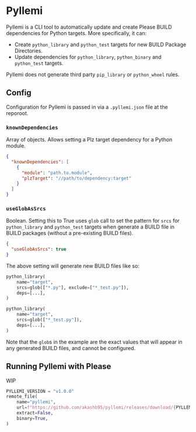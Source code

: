 # Pyllemi

Pyllemi is a CLI tool to automatically update and create Please BUILD dependencies for Python targets. More
specifically, it can:

* Create `python_library` and `python_test` targets for new BUILD Package Directories.
* Update dependencies for `python_library`, `python_binary` and `python_test` targets.

Pyllemi does not generate third party `pip_library` or `python_wheel` rules.

## Config

Configuration for Pyllemi is passed in via a `.pyllemi.json` file at the reporoot.

### `knownDependencies`

Array of objects. Allows setting a Plz target dependency for a Python module.

```json
{
  "knownDependencies": [
    {
      "module": "path.to.module",
      "plzTarget": "//path/to/dependency:target"
    }
  ]
}
```

### `useGlobAsSrcs`

Boolean. Setting this to True uses `glob` call to set the pattern for `srcs` for `python_library` and `python_test`
targets when generate a BUILD file in BUILD packages (without a pre-existing BUILD files).

```json
{
  "useGlobAsSrcs": true
}
```

The above setting will generate new BUILD files like so:

```python
python_library(
    name="target",
    srcs=glob(["*.py"], exclude=["*_test.py"]),
    deps=[...],
)

python_library(
    name="target",
    srcs=glob(["*_test.py"]),
    deps=[...],
)
```

Note that the `glob`s in the example are the exact values that will appear in any generated BUILD files, and cannot be
configured.

## Running Pyllemi with Please

WIP

```python
PYLLEMI_VERSION = "v1.0.0"
remote_file(
    name="pyllemi",
    url=f"https://github.com/akashb95/pyllemi/releases/download/{PYLLEMI_VERSION}/pyllemi-{PYLLEMI_VERSION}.pex",
    extract=False,
    binary=True,
)
```